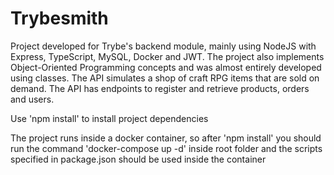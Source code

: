 # Trybesmith

<p>
Project developed for Trybe's backend module, mainly using NodeJS with Express, TypeScript, MySQL, Docker and JWT. The project also implements Object-Oriented Programming concepts and was almost entirely developed using classes. The API simulates a shop of craft RPG items that are sold on demand. The API has endpoints to register and retrieve products, orders and users.
</p> 

<p> Use 'npm install' to install project dependencies </p> 

<p>The project runs inside a docker container, so after 'npm install' you should run the command 'docker-compose up -d' inside root folder and the scripts specified in package.json should be used inside the container</p>

